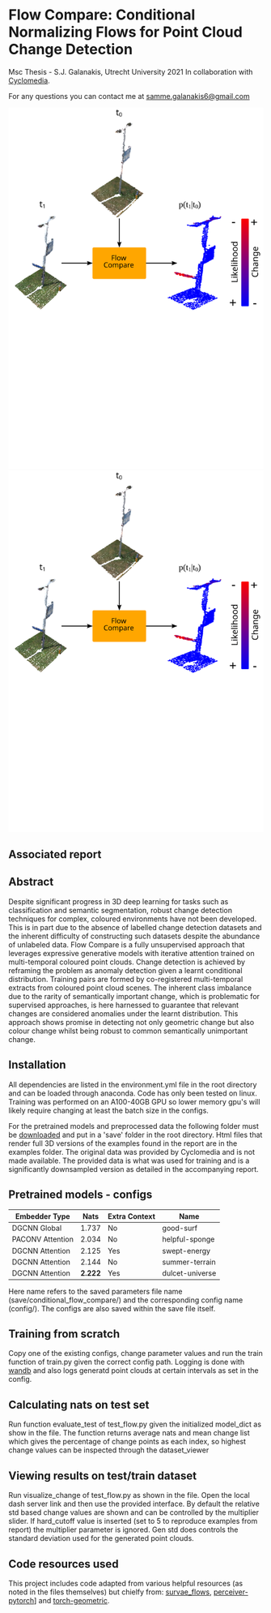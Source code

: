 # Flow Compare: Conditional Normalizing Flows for Point Cloud Change Detection

Msc Thesis - S.J. Galanakis, Utrecht University 2021
In collaboration with [Cyclomedia](https://www.cyclomedia.com/en).

For any questions you can contact me at [samme.galanakis6@gmail.com](mailto:samme.galanakis6@gmail.com)

![Flow Compare Poster](./poster_svg.svg)
<img src="./poster_svg.svg">

## Associated report

## Abstract

Despite significant progress in 3D deep learning for tasks such as classification and semantic segmentation, robust change detection techniques for complex, coloured environments have not been developed.
This is in part due to the absence of labelled change detection datasets
and the inherent difficulty of constructing such datasets despite the
abundance of unlabeled data. Flow Compare is a fully unsupervised
approach that leverages expressive generative models with iterative
attention trained on multi-temporal coloured point clouds. Change
detection is achieved by reframing the problem as anomaly detection given a learnt conditional distribution. Training pairs are formed
by co-registered multi-temporal extracts from coloured point cloud
scenes. The inherent class imbalance due to the rarity of semantically
important change, which is problematic for supervised approaches,
is here harnessed to guarantee that relevant changes are considered
anomalies under the learnt distribution. This approach shows promise
in detecting not only geometric change but also colour change whilst
being robust to common semantically unimportant change.

## Installation


All dependencies are listed in the environment.yml file in the root directory and can be loaded through anaconda. Code has only been tested on linux.
Training was performed on an A100-40GB GPU so lower memory gpu's will likely require changing at least the batch size in the configs.

For the pretrained models and preprocessed data the following folder must be [downloaded](https://drive.google.com/drive/folders/1nF8r-ij3aJ-MQGxJa7b3mrcjofDq40LU?usp=sharing) and put in a 'save' folder in the root directory. Html files that render full 3D versions of the examples
found in the report are in the examples folder.
The original data was provided by Cyclomedia and is not made available. The provided data is what was used for training and is a significantly downsampled version as detailed in the accompanying report.


## Pretrained models - configs



| Embedder Type     | Nats | Extra Context | Name |
| -------------     | ------------- | ------------- | ------------- |
| DGCNN Global      |  1.737  |No  |good-surf |
| PACONV Attention  |  2.034  |No  |helpful-sponge  |
| DGCNN Attention   | 2.125   |Yes  |swept-energy  |
| DGCNN Attention   |2.144    |No  |summer-terrain  |
| DGCNN Attention   |**2.222**   |Yes  |dulcet-universe  |

Here name refers to the saved parameters file name (save/conditional_flow_compare/) and the corresponding config name (config/). The configs are also saved within the save file itself. 



## Training from scratch

Copy one of the existing configs, change parameter values and run the train function of train.py given the correct config path. Logging is done with [wandb](https://wandb.ai/) and also logs generatd point clouds at certain intervals as set in the config.



## Calculating nats on test set
Run function evaluate_test of test_flow.py given the initialized model_dict as show in the file. The function returns average nats and mean change list which gives the percentage of change points as each index, so highest change values can be inspected through the dataset_viewer

## Viewing results on test/train dataset

Run visualize_change of test_flow.py as shown in the file. Open the local dash server link and then use the provided interface. By default the relative std based change values are shown and can be controlled by the multiplier slider.
If hard_cutoff value is inserted (set to 5 to reproduce examples from report) the multiplier parameter is ignored. Gen std does controls the standard deviation used for the generated point clouds.


## Code resources used

This project includes code adapted from various helpful resources (as noted in the files themselves) but chielfy from: [survae_flows](https://github.com/didriknielsen/survae_flows/), [perceiver-pytorch](https://github.com/lucidrains/perceiver-pytorch)] and [torch-geometric](https://github.com/rusty1s/pytorch_geometric).